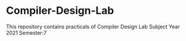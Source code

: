 # Compiler-Design-Lab
This repository contains practicals of Compiler Design Lab Subject Year 2021 Semester:7
